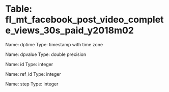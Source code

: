 Table: fl_mt_facebook_post_video_complete_views_30s_paid_y2018m02
=================================================================

Name: dptime
Type: timestamp with time zone

Name: dpvalue
Type: double precision

Name: id
Type: integer

Name: ref_id
Type: integer

Name: step
Type: integer

